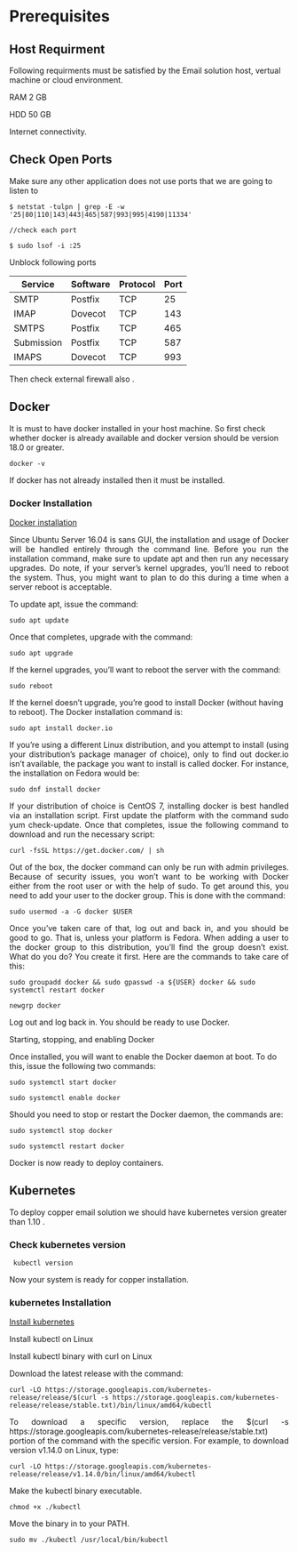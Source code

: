 # Prerequisites


## Host Requirment

Following requirments must be satisfied by the Email solution host, vertual machine or cloud environment.

RAM 2 GB

HDD 50 GB

Internet connectivity.


## Check Open Ports

Make sure any other application does not use ports that we are going to listen to

```
$ netstat -tulpn | grep -E -w '25|80|110|143|443|465|587|993|995|4190|11334'

//check each port

$ sudo lsof -i :25
```


Unblock following ports

| Service | Software | Protocol | Port |
| ------- | -------- | -------- | ---- |
| SMTP | Postfix | TCP | 25 |
| IMAP | Dovecot | TCP | 143 |
| SMTPS | Postfix | TCP | 465 |
| Submission | Postfix | TCP | 587 |
| IMAPS | Dovecot | TCP | 993 |


Then check external firewall also .


## Docker

It is must to have docker installed in your host machine. So first check whether docker is already available and docker version should be version 18.0 or greater.

``` 
docker -v
```

If docker has not already installed then it must be installed. 

### Docker Installation
[Docker installation](https://www.linux.com/learn/intro-to-linux/2017/11/how-install-and-use-docker-linux)

<p align="justify">
Since Ubuntu Server 16.04 is sans GUI, the installation and usage of Docker will be handled entirely through the command line. Before you run the installation command, make sure to update apt and then run any necessary upgrades. Do note, if your server’s kernel upgrades, you’ll need to reboot the system. Thus, you might want to plan to do this during a time when a server reboot is acceptable.
</p>

To update apt, issue the command:

```sudo apt update```

Once that completes, upgrade with the command:

```sudo apt upgrade```

If the kernel upgrades, you’ll want to reboot the server with the command:

```sudo reboot```

If the kernel doesn’t upgrade, you’re good to install Docker (without having to reboot). The Docker installation command is:

```sudo apt install docker.io```

<p align="justify">
If you’re using a different Linux distribution, and you attempt to install (using your distribution’s package manager of choice), only to find out docker.io isn’t available, the package you want to install is called docker. For instance, the installation on Fedora would be:
</p>

```sudo dnf install docker```
<p align="justify">
If your distribution of choice is CentOS 7, installing docker is best handled via an installation script. First update the platform with the command sudo yum check-update. Once that completes, issue the following command to download and run the necessary script:
</p>

```curl -fsSL https://get.docker.com/ | sh```
<p align="justify">
Out of the box, the docker command can only be run with admin privileges. Because of security issues, you won’t want to be working with Docker either from the root user or with the help of sudo. To get around this, you need to add your user to the docker group. This is done with the command:
</p>

```sudo usermod -a -G docker $USER```
<p align="justify">
Once you’ve taken care of that, log out and back in, and you should be good to go. That is, unless your platform is Fedora. When adding a user to the docker group to this distribution, you’ll find the group doesn’t exist. What do you do? You create it first. Here are the commands to take care of this:
</p>

```sudo groupadd docker && sudo gpasswd -a ${USER} docker && sudo systemctl restart docker```

```newgrp docker```

Log out and log back in. You should be ready to use Docker.

Starting, stopping, and enabling Docker

Once installed, you will want to enable the Docker daemon at boot. To do this, issue the following two commands:

```sudo systemctl start docker```

```sudo systemctl enable docker```

Should you need to stop or restart the Docker daemon, the commands are:

```sudo systemctl stop docker```

```sudo systemctl restart docker```

Docker is now ready to deploy containers.

## Kubernetes

To deploy copper email solution we should have kubernetes version greater than  1.10 .

### Check kubernetes version

``` kubectl version```

Now your system is ready for copper installation.

### kubernetes Installation

[Install kubernetes](https://kubernetes.io/docs/tasks/tools/install-kubectl/)


Install kubectl on Linux

Install kubectl binary with curl on Linux

Download the latest release with the command:

```curl -LO https://storage.googleapis.com/kubernetes-release/release/$(curl -s https://storage.googleapis.com/kubernetes-release/release/stable.txt)/bin/linux/amd64/kubectl```

<p align="justify">
To download a specific version, replace the $(curl -s https://storage.googleapis.com/kubernetes-release/release/stable.txt) portion of the command with the specific version.
For example, to download version v1.14.0 on Linux, type:
</p>

```curl -LO https://storage.googleapis.com/kubernetes-release/release/v1.14.0/bin/linux/amd64/kubectl```

Make the kubectl binary executable.

```chmod +x ./kubectl```

Move the binary in to your PATH.

```sudo mv ./kubectl /usr/local/bin/kubectl```

